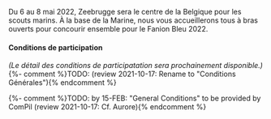 Du 6 au 8 mai 2022, Zeebrugge sera le centre de la Belgique pour les scouts marins.
À la base de la Marine, nous vous accueillerons tous à bras ouverts pour concourir ensemble pour le Fanion Bleu 2022.

#### Conditions de participation

_(Le détail des conditions de participatation sera prochainement disponible.)_ {%- comment %}TODO: (review 2021-10-17: Rename to "Conditions Générales"){% endcomment %}

{%- comment %}TODO: by 15-FEB: "General Conditions" to be provided by ComPil (review 2021-10-17: Cf. Aurore){% endcomment %}
